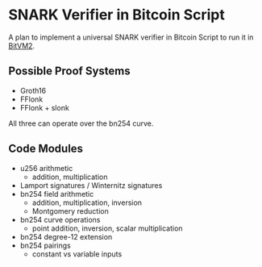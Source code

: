 # SNARK Verifier in Bitcoin Script

A plan to implement a universal SNARK verifier in Bitcoin Script to run it in [BitVM2](/bivm2).

## Possible Proof Systems
- Groth16
- FFlonk
- FFlonk + slonk

All three can operate over the bn254 curve.

## Code Modules 
- u256 arithmetic
  - addition, multiplication
- Lamport signatures / Winternitz signatures
- bn254 field arithmetic
  - addition, multiplication, inversion
  - Montgomery reduction
- bn254 curve operations
  - point addition, inversion, scalar multiplication
- bn254 degree-12 extension 
- bn254 pairings
  - constant vs variable inputs
